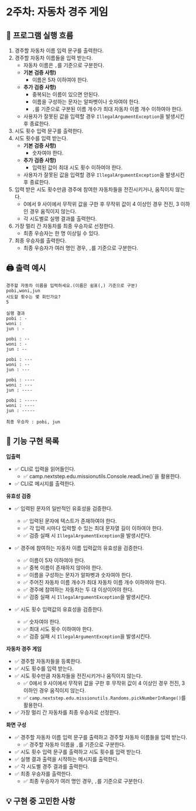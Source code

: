 
# 2주차: 자동차 경주 게임

## 🔄 프로그램 실행 흐름
1. 경주할 자동차 이름 입력 문구를 출력한다.
2. 경주할 자동차 이름들을 입력 받는다.
    - 자동차 이름은 `,`를 기준으로 구분한다.
    - **기본 검증 사항)**
        - 이름은 5자 이하여야 한다.
    - **추가 검증 사항)**
        - 중복되는 이름이 있으면 안된다.
        - 이름을 구성하는 문자는 알파벳이나 숫자여야 한다.
        - `,`를 기준으로 구분된 이름 개수가 최대 자동차 이름 개수 이하여야 한다.
    - 사용자가 잘못된 값을 입력할 경우 `IllegalArgumentException`을 발생시킨 후 종료한다.
3. 시도 횟수 입력 문구를 출력한다.
4. 시도 횟수를 입력 받는다.
    - **기본 검증 사항)**
        - 숫자여야 한다.
    - **추가 검증 사항)**
        - 입력된 값이 최대 시도 횟수 이하여야 한다.
    - 사용자가 잘못된 값을 입력할 경우 `IllegalArgumentException`을 발생시킨 후 종료한다.
5. 입력 받은 시도 횟수만큼 경주에 참여한 자동차들을 전진시키거나, 움직이지 않는다.
    - 0에서 9 사이에서 무작위 값을 구한 후 무작위 값이 4 이상인 경우 전진, 3 이하인 경우 움직이지 않는다.
    - 각 시도별로 실행 결과를 출력한다.
6. 가장 멀리 간 자동차를 최종 우승자로 선정한다.
    - 최종 우승자는 한 명 이상일 수 있다.
7. 최종 우승자를 출력한다.
    - 최종 우승자가 여러 명인 경우, `,`를 기준으로 구분한다.
## 🖨️ 출력 예시

```
경주할 자동차 이름을 입력하세요.(이름은 쉼표(,) 기준으로 구분)
pobi,woni,jun
시도할 횟수는 몇 회인가요?
5

실행 결과
pobi : -
woni : 
jun : -

pobi : --
woni : -
jun : --

pobi : ---
woni : --
jun : ---

pobi : ----
woni : ---
jun : ----

pobi : -----
woni : ----
jun : -----

최종 우승자 : pobi, jun
```


## 📝 기능 구현 목록

**입출력**

- ✅ CLI로 입력을 읽어들인다.
    - ✅ camp.nextstep.edu.missionutils.Console.readLine()`을 활용한다.
- ✅ CLI로 메시지를 출력한다.

**유효성 검증**

- ✅ 입력된 문자의 일반적인 유효성을 검증한다.
  - ✅ 입력된 문자에 텍스트가 존재하여야 한다.
  - ✅ 각 입력 시마다 입력할 수 있는 최대 문자열 길이 이하여야 한다.
  - ✅ 검증 실패 시 `IllegalArgumentException`을 발생시킨다.

- ✅ 경주에 참여하는 자동차 이름 입력값의 유효성을 검증한다.
    - ✅ 이름이 5자 이하여야 한다.
    - ✅ 중복 이름이 존재하지 않아야 한다.
    - ✅ 이름을 구성하는 문자가 알파벳과 숫자여야 한다.
    - ✅ 주어진 자동차 이름 개수가 최대 자동차 이름 개수 이하여야 한다.
    - ✅ 경주에 참여하는 자동차는 두 대 이상이어야 한다.
  - ✅ 검증 실패 시 `IllegalArgumentException`을 발생시킨다.

- ✅ 시도 횟수 입력값의 유효성을 검증한다.
    - ✅ 숫자여야 한다.
  - ✅ 최대 시도 횟수 이하여야 한다.
  - ✅ 검증 실패 시 `IllegalArgumentException`을 발생시킨다.

**자동차 경주 게임**

- ✅ 경주할 자동차들을 등록한다.
- ✅ 시도 횟수를 입력 받는다.
- ✅ 시도 횟수만큼 자동차들을 전진시키거나 움직이지 않는다.
  - ✅ 0에서 9 사이에서 무작위 값을 구한 후 무작위 값이 4 이상인 경우 전진, 3 이하인 경우 움직이지 않는다.
  - ✅ `camp.nextstep.edu.missionutils.Randoms.pickNumberInRange()`를 활용한다.
- ✅ 가장 멀리 간 자동차를 최종 우승자로 선정한다.

**화면 구성**

- ✅ 경주할 자동차 이름 입력 문구를 출력하고 경주할 자동차 이름들을 입력 받는다.
  - ✅ 경주할 자동차 이름을 `,`를 기준으로 구분한다.
- ✅ 시도 횟수 입력 문구를 출력하고 시도 횟수를 입력 받는다.
- ✅ 실행 결과 출력을 시작하는 메시지를 출력한다.
- ✅ 각 시도별 경주 결과를 출력한다.
- ✅ 최종 우승자를 출력한다.
  - ✅ 최종 우승자가 여러 명인 경우, `,`를 기준으로 구분한다.

## 💡 구현 중 고민한 사항
